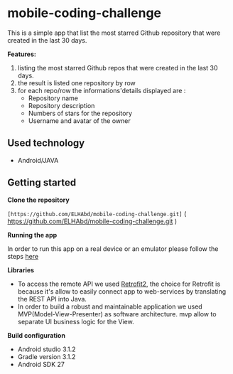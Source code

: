 # mobile-coding-challenge

This is a simple app that list the most starred Github repository that were created in the last 30 days.

**Features:**

1. listing the most starred Github repos that were created in the last 30 days.
2. the result is listed one repository by row
3. for each repo/row the informations'details displayed are :
   - Repository name
   - Repository description
   - Numbers of stars for the repository
   - Username and avatar of the owner

## Used technology

 - Android/JAVA
 
## Getting started ##
 
 **Clone the repository**
 
 `[https://github.com/ELHAbd/mobile-coding-challenge.git]` ( https://github.com/ELHAbd/mobile-coding-challenge.git )
 
 
 **Running the app**
 
 In order to run this app on a real device or an emulator please follow the steps [here](https://developer.android.com/training/basics/firstapp/running-app)
 
 **Libraries**
 
  - To access the remote API we used [Retrofit2]( https://square.github.io/retrofit/ ), the choice for Retrofit is because 
  it's allow  to easily connect app to web-services by translating the REST API into Java. 
  - In order to build a robust and maintainable application we used MVP(Model-View-Presenter) as software architecture. mvp allow to
  separate UI business logic for the View.
 

**Build configuration**

- Android studio 3.1.2
- Gradle version 3.1.2
- Android SDK 27

 
 
 
 
